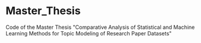 # Master_Thesis
Code of the Master Thesis "Comparative Analysis of Statistical and Machine Learning Methods for Topic Modeling of Research Paper Datasets"
